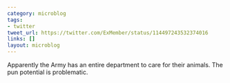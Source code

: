 ```yaml
---
category: microblog
tags:
- twitter
tweet_url: https://twitter.com/ExMember/status/114497243532374016
links: []
layout: microblog
---
```

Apparently the Army has an entire department to care for their animals. The pun potential is problematic.

